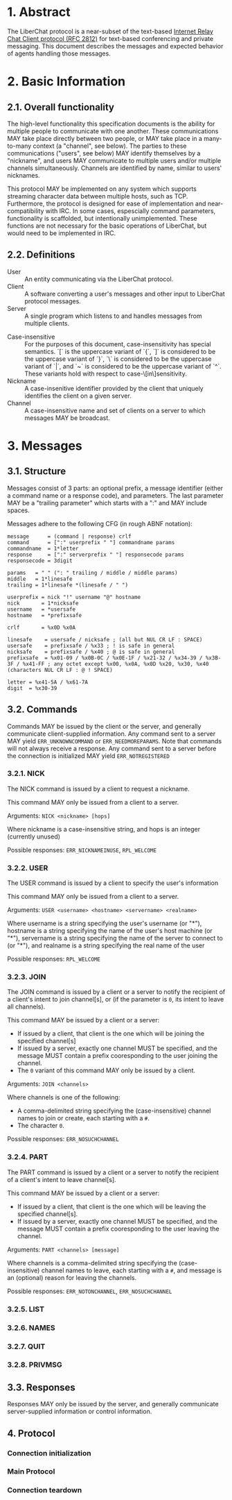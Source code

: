 # 1. Abstract

The LiberChat protocol is a near-subset of the text-based [Internet Relay Chat Client protocol (RFC 2812)](https://tools.ietf.org/html/rfc2812) for text-based conferencing and private messaging. This document describes the messages and expected behavior of agents handling those messages.

# 2. Basic Information

## 2.1. Overall functionality

The high-level functionality this specification documents is the ability for multiple people to communicate with one another. These communications MAY take place directly between two people, or MAY take place in a many-to-many context (a "channel", see below). The parties to these communications ("users", see below) MAY identify themselves by a "nickname", and users MAY communicate to multiple users and/or multiple channels simultaneously. Channels are identified by name, similar to users' nicknames.

This protocol MAY be implemented on any system which supports streaming character data between multiple hosts, such as TCP. Furthermore, the protocol is designed for ease of implementation and near-compatibility with IRC. In some cases, espescially command parameters, functionality is scaffolded, but intentionally unimplemented. These functions are not necessary for the basic operations of LiberChat, but would need to be implemented in IRC.

## 2.2. Definitions

<!--
<dl>
<dt>
</dt>
<dd>
</dd>
-->
<dt>
User
</dt>
<dd>
An entity communicating via the LiberChat protocol.
</dd>
<dt>
Client
</dt>
<dd>
A software converting a user's messages and other input to LiberChat protocol messages.
</dd>
<dt>
Server
</dt>
<dd>
A single program which listens to and handles messages from multiple clients.
</dd>
<dl>
Case-insensitive
<dt>
</dt>
<dd>
For the purposes of this document, case-insensitivity has special semantics. `[` is the uppercase variant of `{`, `]` is considered to be the uppercase variant of `}`, `\` is considered to be the uppercase variant of `|`, and `~` is considered to be the uppercase variant of `^`. These variants hold with respect to case-\[in\]sensitivity.
</dd>
<dt>
Nickname
</dt>
<dd>
A case-insenitive identifier provided by the client that uniquely identifies the client on a given server.
</dd>
<dt>
Channel
</dt>
<dd>
A case-insensitive name and set of clients on a server to which messages MAY be broadcast.
</dd>
</dl>

# 3. Messages

## 3.1. Structure

Messages consist of 3 parts: an optional prefix, a message identifier (either a command name or a response code), and parameters. The last parameter MAY be a "trailing parameter" which starts with a ":" and MAY include spaces.

Messages adhere to the following CFG (in rough ABNF notation):

```abnf
message      = (command | response) crlf
command      = [":" userprefix " "] commandname params
commandname  = 1*letter
response     = [":" serverprefix " "] responsecode params
responsecode = 3digit

params   = " " (": " trailing / middle / middle params)
middle   = 1*linesafe
trailing = 1*linesafe *(linesafe / " ")

userprefix = nick "!" username "@" hostname
nick       = 1*nicksafe
username   = *usersafe
hostname   = *prefixsafe

crlf       = %x0D %x0A

linesafe    = usersafe / nicksafe ; (all but NUL CR LF : SPACE)
usersafe    = prefixsafe / %x33 ; ! is safe in general
nicksafe    = prefixsafe / %x40 ; @ is safe in general
prefixsafe  = %x01-09 / %x0B-0C / %x0E-1F / %x21-32 / %x34-39 / %x3B-3F / %x41-FF ; any octet except %x00, %x0A, %x0D %x20, %x30, %x40 (characters NUL CR LF : @ ! SPACE)

letter = %x41-5A / %x61-7A
digit  = %x30-39

```

## 3.2. Commands

Commands MAY be issued by the client or the server, and generally communicate client-supplied information. Any command sent to a server MAY yield `ERR_UNKNOWNCOMMAND` or `ERR_NEEDMOREPARAMS`. Note that commands will not always receive a response. Any command sent to a server before the connection is initialized MAY yield `ERR_NOTREGISTERED`

### 3.2.1. NICK

The NICK command is issued by a client to request a nickname.

This command MAY only be issued from a client to a server.

Arguments: `NICK <nickname> [hops]`

Where nickname is a case-insensitive string, and hops is an integer (currently unused)

Possible responses: `ERR_NICKNAMEINUSE`, `RPL_WELCOME`

### 3.2.2. USER

The USER command is issued by a client to specify the user's information

This command MAY only be issued from a client to a server.

Arguments: `USER <username> <hostname> <servername> <realname>`

Where username is a string specifying the user's username (or "\*"), hostname is a string specifying the name of the user's host machine (or "\*"), servername is a string specifying the name of the server to connect to (or "\*"), and realname is a string specifying the real name of the user

Possible responses: `RPL_WELCOME`

### 3.2.3. JOIN

The JOIN command is issued by a client or a server to notify the recipient of a client's intent to join channel\[s\], or (if the parameter is `0`, its intent to leave all channels).

This command MAY be issued by a client or a server:
 - If issued by a client, that client is the one which will be joining the specified channel\[s\]
 - If issued by a server, exactly one channel MUST be specified, and the message MUST contain a prefix cooresponding to the user joining the channel.
 - The `0` variant of this command MAY only be issued by a client.

Arguments: `JOIN <channels>`

Where channels is one of the following:
 - A comma-delimited string specifying the (case-insensitive) channel names to join or create, each starting with a `#`.
 - The character `0`.

Possible responses: `ERR_NOSUCHCHANNEL`

### 3.2.4. PART

The PART command is issued by a client or a server to notify the recipient of a client's intent to leave channel\[s\].

This command MAY be issued by a client or a server:
 - If issued by a client, that client is the one which will be leaving the specified channel\[s\].
 - If issued by a server, exactly one channel MUST be specified, and the message MUST contain a prefix cooresponding to the user leaving the channel.

Arguments: `PART <channels> [message]`

Where channels is a comma-delimited string specifying the (case-insensitive) channel names to leave, each starting with a `#`, and message is an (optional) reason for leaving the channels.

Possible responses: `ERR_NOTONCHANNEL`, `ERR_NOSUCHCHANNEL`

### 3.2.5. LIST

### 3.2.6. NAMES

### 3.2.7. QUIT

### 3.2.8. PRIVMSG

## 3.3. Responses

Responses MAY only be issued by the server, and generally communicate server-supplied information or control information.

## 4. Protocol

### Connection initialization

### Main Protocol

### Connection teardown
